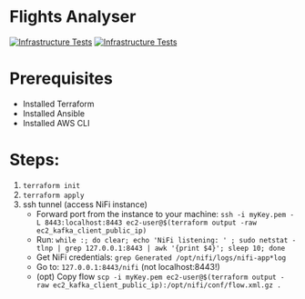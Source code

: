 # Flights Analyser

[![Infrastructure Tests](https://www.bridgecrew.cloud/badges/github/piotsik/project/general)](https://www.bridgecrew.cloud/link/badge?vcs=github&fullRepo=piotsik%2Fproject&benchmark=INFRASTRUCTURE+SECURITY)
[![Infrastructure Tests](https://www.bridgecrew.cloud/badges/github/piotsik/project/cis_aws)](https://www.bridgecrew.cloud/link/badge?vcs=github&fullRepo=piotsik%2Fproject&benchmark=CIS+AWS+V1.2)

# Prerequisites
- Installed Terraform
- Installed Ansible
- Installed AWS CLI

# Steps:
1. `terraform init`
2. `terraform apply`
3. ssh tunnel (access NiFi instance)
    - Forward port from the instance to your machine: `ssh -i myKey.pem -L 8443:localhost:8443 ec2-user@$(terraform output -raw ec2_kafka_client_public_ip)`
    - Run: `while :; do clear; echo 'NiFi listening: ' ; sudo netstat -tlnp | grep 127.0.0.1:8443 | awk '{print $4}'; sleep 10; done`
    - Get NiFi credentials: `grep Generated /opt/nifi/logs/nifi-app*log`
    - Go to: `127.0.0.1:8443/nifi` (not localhost:8443!)
    - (opt) Copy flow `scp -i myKey.pem ec2-user@$(terraform output -raw ec2_kafka_client_public_ip):/opt/nifi/conf/flow.xml.gz .`
